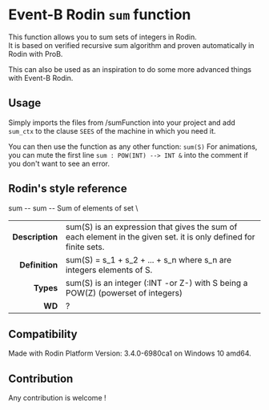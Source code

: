 # Event-B Rodin `sum` function

This function allows you to sum sets of integers in Rodin. \
It is based on verified recursive sum algorithm and proven automatically in Rodin with ProB.

This can also be used as an inspiration to do some more advanced things with Event-B Rodin.

## Usage

Simply imports the files from /sumFunction into your project and add `sum_ctx` to the clause `SEES` of the machine in which you need it.

You can then use the function as any other function: `sum(S)`
For animations, you can mute the first line `sum : POW(INT) --> INT &` into the comment if you don't want to see an error.

## Rodin's style reference
sum -- sum  -- Sum of elements of set \

| | |
| -:| :- |
| __Description__ | sum(S) is an expression that gives the sum of each element in  the given set. it is only defined for finite sets.|
|__Definition__ | sum(S) = s_1 + s_2 + ... + s_n where s_n are integers elements of S.
|__Types__ | sum(S) is an integer (:INT -or Z-) with S being a POW(Z) (powerset of integers)
|__WD__ | ?

## Compatibility

Made with Rodin Platform Version: 3.4.0-6980ca1 on Windows 10 amd64.

## Contribution

Any contribution is welcome !
